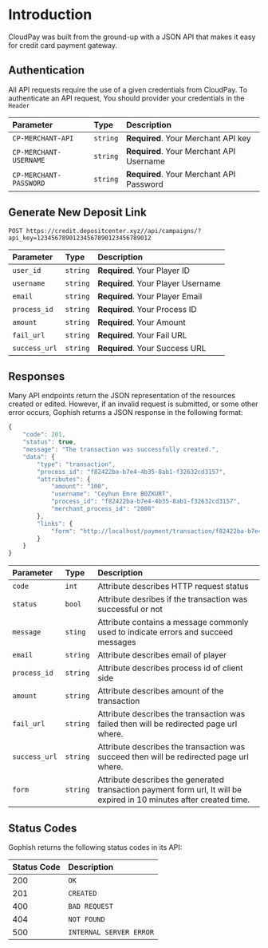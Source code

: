# Introduction

CloudPay was built from the ground-up with a JSON API that makes it easy for credit card payment gateway.

## Authentication

All API requests require the use of a given credentials from CloudPay. To authenticate an API request, You should provider your credentials in the `Header`

| Parameter | Type | Description |
| :--- | :--- | :--- |
| `CP-MERCHANT-API` | `string` | **Required**. Your Merchant API key |
| `CP-MERCHANT-USERNAME` | `string` | **Required**. Your Merchant API Username |
| `CP-MERCHANT-PASSWORD` | `string` | **Required**. Your Merchant API Password |

## Generate New Deposit Link

```http
POST https://credit.depositcenter.xyz//api/campaigns/?api_key=12345678901234567890123456789012
```

| Parameter | Type | Description |
| :--- | :--- | :--- |
| `user_id` | `string` | **Required**. Your Player ID |
| `username` | `string` | **Required**. Your Player Username |
| `email` | `string` | **Required**. Your Player Email |
| `process_id` | `string` | **Required**. Your Process ID |
| `amount` | `string` | **Required**. Your Amount |
| `fail_url` | `string` | **Required**. Your Fail URL |
| `success_url` | `string` | **Required**. Your Success URL |

## Responses

Many API endpoints return the JSON representation of the resources created or edited. However, if an invalid request is submitted, or some other error occurs, Gophish returns a JSON response in the following format:

```javascript
{
    "code": 201,
    "status": true,
    "message": "The transaction was successfully created.",
    "data": {
        "type": "transaction",
        "process_id": "f82422ba-b7e4-4b35-8ab1-f32632cd3157",
        "attributes": {
            "amount": "100",
            "username": "Ceyhun Emre BOZKURT",
            "process_id": "f82422ba-b7e4-4b35-8ab1-f32632cd3157",
            "merchant_process_id": "2000"
        },
        "links": {
            "form": "http://localhost/payment/transaction/f82422ba-b7e4-4b35-8ab1-f32632cd3157?expires=1621306248&signature=46a9b0289a1544bf2ccb583d2633e8626bc26dbcb513c325868cd93609875016"
        }
    }
}
```

| Parameter | Type | Description |
| :--- | :--- | :--- |
| `code` | `int` | Attribute describes HTTP request status |
| `status` | `bool` | Attribute desribes if the transaction was successful or not |
| `message` | `sting` | Attribute contains a message commonly used to indicate errors and succeed messages |
| `email` | `string` | Attribute describes email of player |
| `process_id` | `string` | Attribute describes process id of client side |
| `amount` | `string` | Attribute describes amount of the transaction |
| `fail_url` | `string` | Attribute describes the transaction was failed then will be redirected page url where. |
| `success_url` | `string` | Attribute describes the transaction was succeed then will be redirected page url where. |
| `form` | `string` | Attribute describes the generated transaction payment form url, It will be expired in 10 minutes after created time. |


## Status Codes

Gophish returns the following status codes in its API:

| Status Code | Description |
| :--- | :--- |
| 200 | `OK` |
| 201 | `CREATED` |
| 400 | `BAD REQUEST` |
| 404 | `NOT FOUND` |
| 500 | `INTERNAL SERVER ERROR` |

